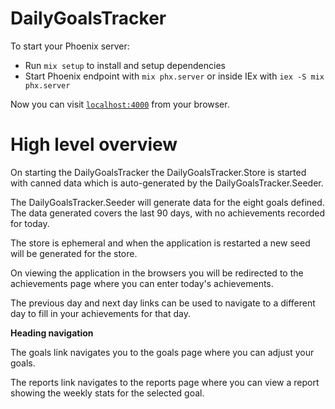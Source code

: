# DailyGoalsTracker

To start your Phoenix server:

  * Run `mix setup` to install and setup dependencies
  * Start Phoenix endpoint with `mix phx.server` or inside IEx with `iex -S mix phx.server`

Now you can visit [`localhost:4000`](http://localhost:4000) from your browser.

# High level overview

On starting the DailyGoalsTracker the DailyGoalsTracker.Store is started with canned data which is auto-generated by the DailyGoalsTracker.Seeder.

The DailyGoalsTracker.Seeder will generate data for the eight goals defined. The data generated covers the last 90 days, with no achievements recorded for today.

The store is ephemeral and when the application is restarted a new seed will be generated for the store.

On viewing the application in the browsers you will be redirected to the achievements page where you can enter today's achievements.

The previous day and next day links can be used to navigate to a different day to fill in your achievements for that day.

**Heading navigation**

The goals link navigates you to the goals page where you can adjust your goals.

The reports link navigates to the reports page where you can view a report showing the weekly stats for the selected goal.
